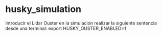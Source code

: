 # husky_simulation
Introducir el Lidar Ouster en la simulación realizar la siguiente sentencia desde una terminal:
export HUSKY_OUSTER_ENABLED=1
